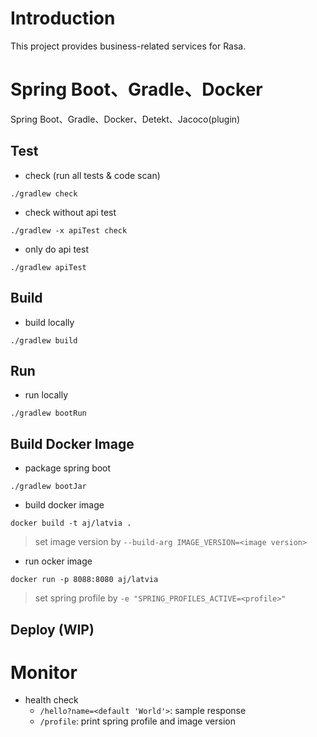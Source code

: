 # Introduction
This project provides business-related services for Rasa.

# Spring Boot、Gradle、Docker
Spring Boot、Gradle、Docker、Detekt、Jacoco(plugin)


## Test
- check (run all tests & code scan)
```
./gradlew check
```

- check without api test
```
./gradlew -x apiTest check
```

- only do api test
```
./gradlew apiTest
```

## Build
- build locally
```
./gradlew build
```

## Run
- run locally
```
./gradlew bootRun
```

## Build Docker Image
- package spring boot
```
./gradlew bootJar
```

- build docker image
```
docker build -t aj/latvia .
```       
> set image version by `--build-arg IMAGE_VERSION=<image version>`

- run ocker image
```
docker run -p 8088:8080 aj/latvia
```
> set spring profile by `-e "SPRING_PROFILES_ACTIVE=<profile>"`

## Deploy (WIP)

# Monitor
- health check
    - `/hello?name=<default 'World'>`: sample response
    - `/profile`: print spring profile and image version
